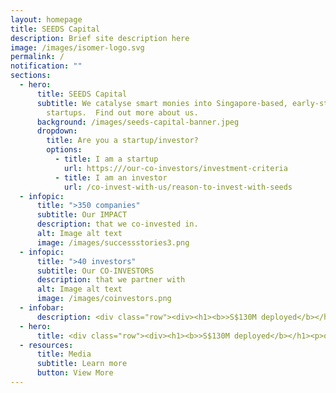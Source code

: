 ```yaml
---
layout: homepage
title: SEEDS Capital
description: Brief site description here
image: /images/isomer-logo.svg
permalink: /
notification: ""
sections:
  - hero:
      title: SEEDS Capital
      subtitle: We catalyse smart monies into Singapore-based, early-stage technology
        startups.  Find out more about us.
      background: /images/seeds-capital-banner.jpeg
      dropdown:
        title: Are you a startup/investor?
        options:
          - title: I am a startup
            url: https:///our-co-investors/investment-criteria
          - title: I am an investor
            url: /co-invest-with-us/reason-to-invest-with-seeds
  - infopic:
      title: ">350 companies"
      subtitle: Our IMPACT
      description: that we co-invested in.
      alt: Image alt text
      image: /images/successstories3.png
  - infopic:
      title: ">40 investors"
      subtitle: Our CO-INVESTORS
      description: that we partner with
      alt: Image alt text
      image: /images/coinvestors.png
  - infobar:
      description: <div class="row"><div><h1><b>>S$130M deployed</b></h1><p>over 2019 - 2021</p></div><div><h1>><b>350 portfolio companies</b></h1><p>over 2019 - 2021</p></div><div><h1><b>>40 institutional investors</b></h1><p>over 2019 - 2021</p></div></div>
  - hero:
      title: <div class="row"><div><h1><b>>S$130M deployed</b></h1><p>over 2019 - 2021</p></div><div><h1>><b>350 portfolio companies</b></h1><p>over 2019 - 2021</p></div><div><h1><b>>40 institutional investors</b></h1><p>over 2019 - 2021</p></div></div>
  - resources:
      title: Media
      subtitle: Learn more
      button: View More
---
```

